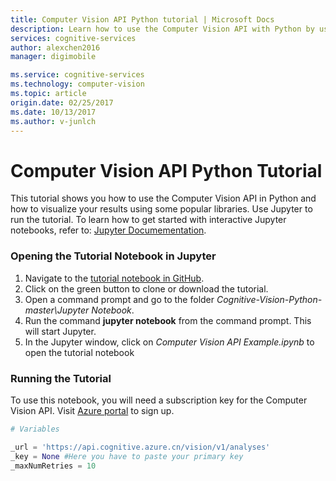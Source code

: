 ```yaml
---
title: Computer Vision API Python tutorial | Microsoft Docs
description: Learn how to use the Computer Vision API with Python by using Jupyter notebooks in Microsoft Cognitive Services. Visualize your results using popular libraries.
services: cognitive-services
author: alexchen2016
manager: digimobile

ms.service: cognitive-services
ms.technology: computer-vision
ms.topic: article
origin.date: 02/25/2017
ms.date: 10/13/2017
ms.author: v-junlch
---
```


# Computer Vision API Python Tutorial

This tutorial shows you how to use the Computer Vision API in Python and how to visualize your results using some popular libraries. Use Jupyter to run the tutorial. To learn how to get started with interactive Jupyter notebooks, refer to: [Jupyter Documementation](http://jupyter.readthedocs.io/en/latest/index.html). 

### Opening the Tutorial Notebook in Jupyter 

1. Navigate to the [tutorial notebook in GitHub](https://github.com/Microsoft/Cognitive-Vision-Python). 
2. Click on the green button to clone or download the tutorial. 
3. Open a command prompt and go to the folder _Cognitive-Vision-Python-master\Jupyter Notebook_. 
4. Run the command **jupyter notebook** from the command prompt. This will start Jupyter.
5. In the Jupyter window, click on _Computer Vision API Example.ipynb_ to open the tutorial notebook 

### Running the Tutorial

To use this notebook, you will need a subscription key for the Computer Vision API. Visit [Azure portal](https://portal.azure.cn/) to sign up. 

```python
# Variables

_url = 'https://api.cognitive.azure.cn/vision/v1/analyses'
_key = None #Here you have to paste your primary key
_maxNumRetries = 10
```

